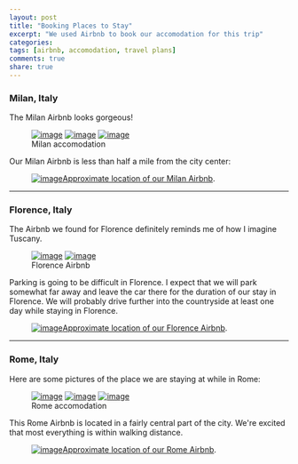 ```yaml
---
layout: post
title: "Booking Places to Stay"
excerpt: "We used Airbnb to book our accomodation for this trip"
categories: 
tags: [airbnb, accomodation, travel plans]
comments: true
share: true
---
```


### Milan, Italy

The Milan Airbnb looks gorgeous!

<figure class="third">
	<a href="{{site.url}}/images/airbnb_post/milan.jpg"><img src="{{site.url}}/images/airbnb_post/milan.jpg" alt="image"></a>
	<a href="{{site.url}}/images/airbnb_post/milan2.jpg"><img src="{{site.url}}/images/airbnb_post/milan2.jpg" alt="image"></a>
	<a href="{{site.url}}/images/airbnb_post/milan3.jpg"><img src="{{site.url}}/images/airbnb_post/milan3.jpg" alt="image"></a>
	<figcaption>Milan accomodation</figcaption>
</figure>

Our Milan Airbnb is less than half a mile from the city center:

<figure>
	<figcaption><a href="{{site.url}}/images/airbnb_post/milan_map.png" title="Approximate location of our Milan Airbnb"><img src="{{site.url}}/images/airbnb_post/milan_map.png" alt="image">Approximate location of our Milan Airbnb</a>.</figcaption>
</figure>

---

### Florence, Italy

The Airbnb we found for Florence definitely reminds me of how I imagine
Tuscany.

<figure class="half">
	<a href="{{site.url}}/images/airbnb_post/florence.jpg"><img src="{{site.url}}/images/airbnb_post/florence.jpg" alt="image"></a>
	<a href="{{site.url}}/images/airbnb_post/florence2.jpg"><img src="{{site.url}}/images/airbnb_post/florence2.jpg" alt="image"></a>
	<figcaption>Florence Airbnb</figcaption>
</figure>

Parking is going to be difficult in Florence.  I expect that we will park
somewhat far away and leave the car there for the duration of our stay in
Florence.  We will probably drive further into the countryside at least one day
while staying in Florence. 

<figure>
	<figcaption><a href="{{site.url}}/images/airbnb_post/florence_map.png" title="Approximate location of our Florence Airbnb"><img src="{{site.url}}/images/airbnb_post/florence_map.png" alt="image">Approximate location of our Florence Airbnb</a>.</figcaption>
</figure>

---

### Rome, Italy

Here are some pictures of the place we are staying at while in Rome:

<figure class="third">
	<a href="{{site.url}}/images/airbnb_post/rome.jpg"><img src="{{site.url}}/images/airbnb_post/rome.jpg" alt="image"></a>
	<a href="{{site.url}}/images/airbnb_post/rome2.jpg"><img src="{{site.url}}/images/airbnb_post/rome2.jpg" alt="image"></a>
	<a href="{{site.url}}/images/airbnb_post/rome3.jpg"><img src="{{site.url}}/images/airbnb_post/rome3.jpg" alt="image"></a>
	<figcaption>Rome accomodation</figcaption>
</figure>

This Rome Airbnb is located in a fairly central part of the city.  We're
excited that most everything is within walking distance.

<figure>
	<figcaption><a href="{{site.url}}/images/airbnb_post/rome_map.png" title="Approximate location of our Rome Airbnb" alt="image"><img src="{{site.url}}/images/airbnb_post/rome_map.png" alt="image">Approximate location of our Rome Airbnb</a>.</figcaption>
</figure>

